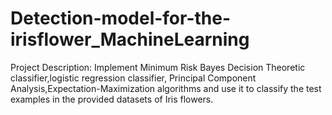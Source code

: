 # Detection-model-for-the-irisflower_MachineLearning

Project Description:
Implement Minimum Risk Bayes Decision Theoretic classifier,logistic regression classifier, Principal Component Analysis,Expectation-Maximization algorithms and use it to classify the test examples in the provided datasets of Iris flowers.
